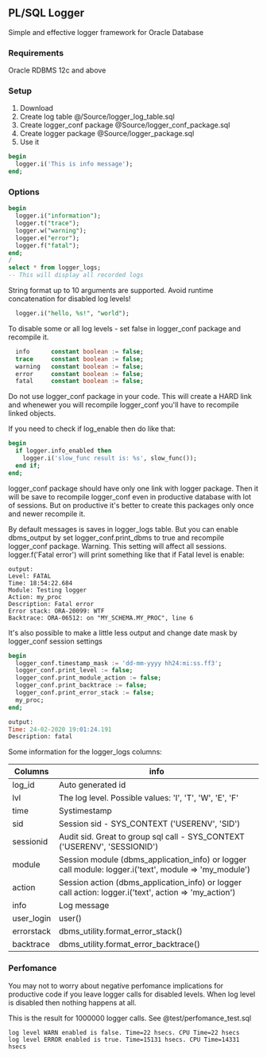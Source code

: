 ## PL/SQL Logger
Simple and effective logger framework for Oracle Database

### Requirements
Oracle RDBMS 12c and above

### Setup
1. Download
2. Create log table @/Source/logger_log_table.sql
3. Create logger_conf package @Source/logger_conf_package.sql
4. Create logger package @Source/logger_package.sql
5. Use it
```sql
begin
  logger.i('This is info message');
end;
```

### Options
```sql
begin
  logger.i("information");
  logger.t("trace");
  logger.w("warning");
  logger.e("error");
  logger.f("fatal");
end;
/
select * from logger_logs;
-- This will display all recorded logs
```

String format up to 10 arguments are supported. Avoid runtime concatenation for disabled log levels!
```sql
  logger.i("hello, %s!", "world");
```

To disable some or all log levels - set false in logger_conf package and recompile it.
```sql
  info      constant boolean := false;
  trace     constant boolean := false;
  warning   constant boolean := false;
  error     constant boolean := false;
  fatal     constant boolean := false;
```
Do not use logger_conf package in your code. This will create a HARD link and whenewer you will recompile logger_conf you'll have to recompile linked objects.

If you need to check if log_enable then do like that:
```sql
begin
  if logger.info_enabled then
    logger.i('slow_func result is: %s', slow_func());
  end if;
end;
```
logger_conf package should have only one link with logger package. Then it will be save to recompile logger_conf even in productive database with lot of sessions.
But on productive it's better to create this packages only once and newer recompile it.

By default messages is saves in logger_logs table. But you can enable dbms_output by set logger_conf.print_dbms to true and recompile logger_conf package.
Warning. This setting will affect all sessions.
logger.f('Fatal error') will print something like that if Fatal level is enable:
```
output:
Level: FATAL
Time: 18:54:22.684
Module: Testing logger
Action: my_proc
Description: Fatal error
Error stack: ORA-20099: WTF
Backtrace: ORA-06512: on "MY_SCHEMA.MY_PROC", line 6
```

It's also possible to make a little less output and change date mask by logger_conf session settings
```sql
begin
  logger_conf.timestamp_mask := 'dd-mm-yyyy hh24:mi:ss.ff3';
  logger_conf.print_level := false;
  logger_conf.print_module_action := false;
  logger_conf.print_backtrace := false;
  logger_conf.print_error_stack := false;
  my_proc;
end;

output:
Time: 24-02-2020 19:01:24.191
Description: fatal
```

Some information for the logger_logs columns:

| Columns       | info                                                                                                   |
| ------------- |--------------------------------------------------------------------------------------------------------|
| log_id        | Auto generated id                                                                                      |
| lvl           | The log level. Possible values: 'I', 'T', 'W', 'E', 'F'                                                |
| time          | Systimestamp                                                                                           |
| sid           | Session sid - SYS_CONTEXT ('USERENV', 'SID')                                                           |
| sessionid     | Audit sid. Great to group sql call - SYS_CONTEXT ('USERENV', 'SESSIONID')                              |
| module        | Session module (dbms_application_info) or logger call module: logger.i('text', module => 'my_module')  |
| action        | Session action (dbms_application_info) or logger call action: logger.i('text', action => 'my_action')  |
| info          | Log message                                                                                            |
| user_login    | user()                                                                                                 |
| errorstack    | dbms_utility.format_error_stack()                                                                      |
| backtrace     | dbms_utility.format_error_backtrace()                                                                  |


### Perfomance
You may not to worry about negative perfomance implications for productive code if you leave logger calls for disabled levels.
When log level is disabled then nothing happens at all.

This is the result for 1000000 logger calls. See @test/perfomance_test.sql
```
log level WARN enabled is false. Time=22 hsecs. CPU Time=22 hsecs
log level ERROR enabled is true. Time=15131 hsecs. CPU Time=14331 hsecs
```
